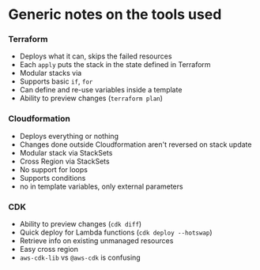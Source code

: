 # Generic notes on the tools used

### Terraform
- Deploys what it can, skips the failed resources
- Each `apply` puts the stack in the state defined in Terraform
- Modular stacks via 
- Supports basic `if`, `for`
- Can define and re-use variables inside a template
- Ability to preview changes (`terraform plan`)

### Cloudformation
- Deploys everything or nothing
- Changes done outside Cloudformation aren't reversed on stack update
- Modular stack via StackSets
- Cross Region via StackSets
- No support for loops
- Supports conditions
- no in template variables, only external parameters

### CDK
- Ability to preview changes (`cdk diff`)
- Quick deploy for Lambda functions (`cdk deploy --hotswap`)
- Retrieve info on existing unmanaged resources
- Easy cross region
- `aws-cdk-lib` vs `@aws-cdk` is confusing